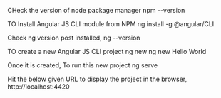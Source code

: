 CHeck the version of node package manager
npm --version

TO Install Angular JS CLI module from NPM
ng install -g @angular/CLI

Check ng version post installed,
ng --version

TO create a new Angular JS CLI project
ng new <project name>
ng new Hello World

Once it is created, To run this new project 
ng serve

Hit the below given URL to display the project in the browser,
http://localhost:4420


